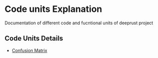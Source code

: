 # Code units Explanation

Documentation of different code and fucntional units of deeprust project

## Code Units Details
* [Confusion Matrix](./confusion_matrix.md)
